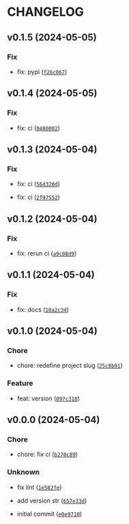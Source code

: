 # CHANGELOG



## v0.1.5 (2024-05-05)

### Fix

* fix: pypi ([`f26c067`](https://github.com/90HH/pdm-python-project-template/commit/f26c067534428b60103f840395180f8b4effbbee))


## v0.1.4 (2024-05-05)

### Fix

* fix: ci ([`0480002`](https://github.com/90HH/pdm-python-project-template/commit/0480002f0dc763b122d016804b218061b2889d4a))


## v0.1.3 (2024-05-04)

### Fix

* fix: ci ([`56d320d`](https://github.com/90HH/pdm-python-project-template/commit/56d320dee9a6d74798232bce1369b464f4f14773))

* fix: ci ([`2f97552`](https://github.com/90HH/pdm-python-project-template/commit/2f97552199f4c6df642d5ff23b0020c996245979))


## v0.1.2 (2024-05-04)

### Fix

* fix: rerun ci ([`a9c08d9`](https://github.com/90HH/pdm-python-project-template/commit/a9c08d9d934c5acaa531bdf3234c45ca7506e6d2))


## v0.1.1 (2024-05-04)

### Fix

* fix: docs ([`10a2c34`](https://github.com/90HH/pdm-python-project-template/commit/10a2c3443826eefd6c3c8c9b8f750ca133fe5f3f))


## v0.1.0 (2024-05-04)

### Chore

* chore: redefine project slug ([`25c8b91`](https://github.com/90HH/pdm-python-project-template/commit/25c8b91c0b753d509663670d3be7c3c8448fb91e))

### Feature

* feat: version ([`097c318`](https://github.com/90HH/pdm-python-project-template/commit/097c318989ced7c7c426b9a8e44ee67d60c4d51d))


## v0.0.0 (2024-05-04)

### Chore

* chore: fix ci ([`b270c89`](https://github.com/90HH/pdm-python-project-template/commit/b270c89ba87c6256356bae6421bb6297759ba961))

### Unknown

* fix lint ([`1e582fe`](https://github.com/90HH/pdm-python-project-template/commit/1e582fe2c139c1890709e27a926188b729965154))

* add version str ([`657e33d`](https://github.com/90HH/pdm-python-project-template/commit/657e33df2787bf3e01338a290fdc584805636e0a))

* initial commit ([`e0e9710`](https://github.com/90HH/pdm-python-project-template/commit/e0e97103b8aeef156c3eec26bcaf8d449c256c9a))
